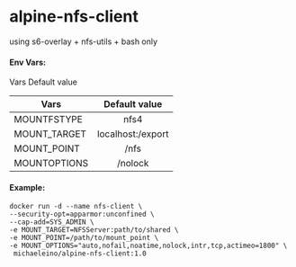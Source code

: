 # alpine-nfs-client

using s6-overlay + nfs-utils + bash only

#### Env Vars:  
Vars          Default value  




| Vars  | Default value |  
|---|:---:|  
| MOUNTFSTYPE  |  nfs4  |  
|  MOUNT_TARGET |  localhost:/export |  
|  MOUNT_POINT | /nfs |
|  MOUNTOPTIONS | /nolock |

#### Example:
```
docker run -d --name nfs-client \  
--security-opt=apparmor:unconfined \  
--cap-add=SYS_ADMIN \  
-e MOUNT_TARGET=NFSServer:path/to/shared \  
-e MOUNT_POINT=/path/to/mount_point \  
-e MOUNT_OPTIONS="auto,nofail,noatime,nolock,intr,tcp,actimeo=1800" \  
 michaeleino/alpine-nfs-client:1.0
```
